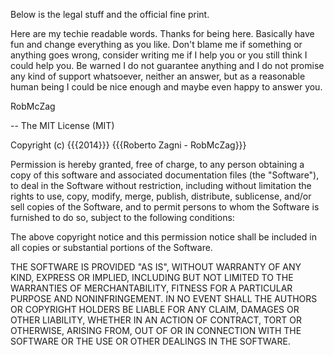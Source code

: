 Below is the legal stuff and the official fine print.

Here are my techie readable words.
Thanks for being here.
Basically have fun and change everything as you like.
Don't blame me if something or anything goes wrong,
consider writing me if I help you or you still think I could help you.
Be warned I do not guarantee anything and I do not promise any kind of 
support whatsoever, neither an answer, but as a reasonable human being 
I could be nice enough and maybe even happy to answer you.

RobMcZag

--
The MIT License (MIT)

Copyright (c) {{{2014}}} {{{Roberto Zagni - RobMcZag}}}

Permission is hereby granted, free of charge, to any person obtaining a copy
of this software and associated documentation files (the "Software"), to deal
in the Software without restriction, including without limitation the rights
to use, copy, modify, merge, publish, distribute, sublicense, and/or sell
copies of the Software, and to permit persons to whom the Software is
furnished to do so, subject to the following conditions:

The above copyright notice and this permission notice shall be included in all
copies or substantial portions of the Software.

THE SOFTWARE IS PROVIDED "AS IS", WITHOUT WARRANTY OF ANY KIND, EXPRESS OR
IMPLIED, INCLUDING BUT NOT LIMITED TO THE WARRANTIES OF MERCHANTABILITY,
FITNESS FOR A PARTICULAR PURPOSE AND NONINFRINGEMENT. IN NO EVENT SHALL THE
AUTHORS OR COPYRIGHT HOLDERS BE LIABLE FOR ANY CLAIM, DAMAGES OR OTHER
LIABILITY, WHETHER IN AN ACTION OF CONTRACT, TORT OR OTHERWISE, ARISING FROM,
OUT OF OR IN CONNECTION WITH THE SOFTWARE OR THE USE OR OTHER DEALINGS IN THE
SOFTWARE.

